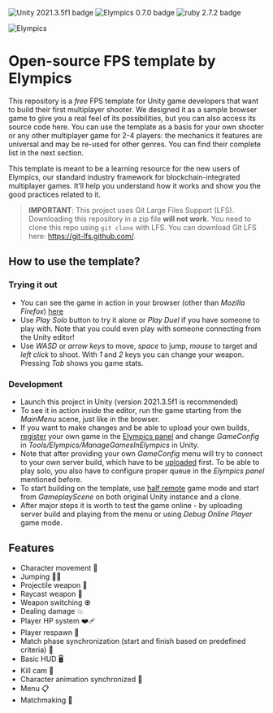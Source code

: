 ![Unity 2021.3.5f1 badge](https://img.shields.io/badge/Unity-2021.3.5f1-blue)
![Elympics 0.7.0 badge](https://img.shields.io/badge/Elympics-0.7.0-white)
![ruby 2.7.2 badge](https://img.shields.io/badge/ruby-2.7.2-red)

<picture>
  <source media="(prefers-color-scheme: dark)" srcset="https://static.elympics.cc/assets/logo/elympics-light.png">
  <img alt="Elympics" src="https://static.elympics.cc/assets/logo/elympics-dark.png">
</picture>


# Open-source FPS template by Elympics

This repository is a *free* FPS template for Unity game developers that want to build their first multiplayer shooter. We designed it as a sample browser game to give you a real feel of its possibilities, but you can also access its source code here.
You can use the template as a basis for your own shooter or any other multiplayer game for 2-4 players: the mechanics it features are universal and may be re-used for other genres. You can find their complete list in the next section.

This template is meant to be a learning resource for the new users of Elympics, our standard industry framework for blockchain-integrated multiplayer games. It’ll help you understand how it works and show you the good practices related to it.


> __IMPORTANT__: 
> This project uses Git Large Files Support (LFS). Downloading this repository in a zip file **will not work**. You need to clone this repo using `git clone` with LFS.
> You can download Git LFS here: https://git-lfs.github.com/.

## How to use the template?

### Trying it out
- You can see the game in action in your browser (other than *Mozilla Firefox*) [here](https://template-fps.elympics.cc/)
- Use *Play Solo* button to try it alone or *Play Duel* if you have someone to play with. Note that you could even play with someone connecting from the Unity editor!
- Use *WASD* or *arrow keys* to move, *space* to jump, *mouse* to target and *left click* to shoot. With *1* and *2* keys you can change your weapon. Pressing *Tab* shows you game stats.

### Development
- Launch this project in Unity (version 2021.3.5f1 is recommended)
- To see it in action inside the editor, run the game starting from the *MainMenu* scene, just like in the browser.
- If you want to make changes and be able to upload your own builds, [register](https://docs.elympics.cc/getting-started/add-elympics/) your own game in the [Elympics panel](https://panel.elympics.cc/login) and change *GameConfig* in *Tools/Elympics/ManageGamesInElympics* in Unity.
- Note that after providing your own *GameConfig* menu will try to connect to your own server build, which have to be [uploaded](https://docs.elympics.cc/getting-started/upload-builds/) first. To be able to play solo, you also have to configure proper queue in the *Elympics panel* mentioned before.
- To start building on the template, use [half remote](https://docs.elympics.cc/getting-started/run-locally/#half-remote-mode) game mode and start from *GameplayScene* on both original Unity instance and a clone.
- After major steps it is worth to test the game online - by uploading server build and playing from the menu or using *Debug Online Player* game mode.

## Features

- Character movement 🚶
- Jumping 🤸‍♀️
- Projectile weapon 🔫
- Raycast weapon 🔦
- Weapon switching ♼
- Dealing damage 💥
- Player HP system ❤️‍🩹
- Player respawn 💆
- Match phase synchronization (start and finish based on predefined criteria) 🔂
- Basic HUD 🖥
- Kill cam 🎥
- Character animation synchronized 🏃
- Menu 📋
- Matchmaking 🔀

